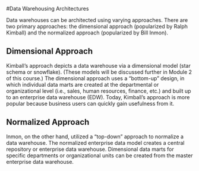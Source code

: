#Data Warehousing Architectures

Data warehouses can be architected using varying approaches. There are two primary approaches: the dimensional approach (popularized by Ralph Kimball) and the normalized approach (popularized by Bill Inmon).

## Dimensional Approach
Kimball’s approach depicts a data warehouse via a dimensional model (star schema or snowflake). (These models will be discussed further in Module 2 of this course.) The dimensional approach uses a “bottom-up” design, in which individual data marts are created at the departmental or organizational level (i.e., sales, human resources, finance, etc.) and built up to an enterprise data warehouse (EDW). Today, Kimball’s approach is more popular because business users can quickly gain usefulness from it.

## Normalized Approach
Inmon, on the other hand, utilized a “top-down” approach to normalize a data warehouse. The normalized enterprise data model creates a central repository or enterprise data warehouse. Dimensional data marts for specific departments or organizational units can be created from the master enterprise data warehouse. 
